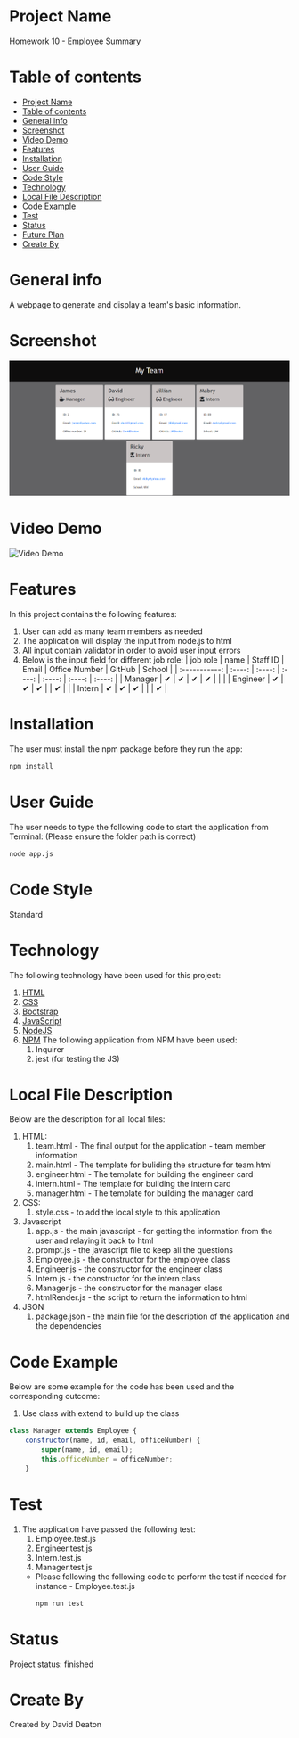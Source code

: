 # Project Name

Homework 10 - Employee Summary

# Table of contents

- [Project Name](#project-name)
- [Table of contents](#table-of-contents)
- [General info](#general-info)
- [Screenshot](#screenshot)
- [Video Demo](#video-demo)
- [Features](#features)
- [Installation](#installation)
- [User Guide](#user-guide)
- [Code Style](#code-style)
- [Technology](#technology)
- [Local File Description](#local-file-description)
- [Code Example](#code-example)
- [Test](#test)
- [Status](#status)
- [Future Plan](#future-plan)
- [Create By](#create-by)

# General info

A webpage to generate and display a team's basic information.

# Screenshot

![screenshot](assets/image/Homework10Screenshot.PNG?raw=true)

# Video Demo

![Video Demo](assets/Homework10Vid.gif)

# Features

In this project contains the following features:

1. User can add as many team members as needed
2. The application will display the input from node.js to html
3. All input contain validator in order to avoid user input errors
4. Below is the input field for different job role:
   | job role | name | Staff ID | Email | Office Number | GitHub | School |
   | :-----------: | :----: | :----: | :----: | :----: | :----: | :----: |
   | Manager | &#10004; | &#10004; | &#10004; | &#10004; | | |
   | Engineer | &#10004; | &#10004; | &#10004; | | &#10004; | |
   | Intern | &#10004; | &#10004; | &#10004; | | | &#10004; |

# Installation

The user must install the npm package before they run the app:

```sh
npm install
```

# User Guide

The user needs to type the following code to start the application from Terminal:
(Please ensure the folder path is correct)

```sh
node app.js
```

# Code Style

Standard

# Technology

The following technology have been used for this project:

1. [HTML](https://whatwg.org/)
2. [CSS](https://www.w3.org/Style/CSS/)
3. [Bootstrap](https://getbootstrap.com/)
4. [JavaScript](https://www.javascript.com/)
5. [NodeJS](https://nodejs.org/en/)
6. [NPM](https://www.npmjs.com/)
   The following application from NPM have been used:
   1. Inquirer
   2. jest (for testing the JS)

# Local File Description

Below are the description for all local files:

1. HTML:
   1. team.html - The final output for the application - team member information
   2. main.html - The template for buliding the structure for team.html
   3. engineer.html - The template for building the engineer card
   4. intern.html - The template for building the intern card
   5. manager.html - The template for building the manager card
2. CSS:
   1. style.css - to add the local style to this application
3. Javascript
   1. app.js - the main javascript - for getting the information from the user and relaying it back to html
   2. prompt.js - the javascript file to keep all the questions
   3. Employee.js - the constructor for the employee class
   4. Engineer.js - the constructor for the engineer class
   5. Intern.js - the constructor for the intern class
   6. Manager.js - the constructor for the manager class
   7. htmlRender.js - the script to return the information to html
4. JSON
   1. package.json - the main file for the description of the application and the dependencies

# Code Example

Below are some example for the code has been used and the corresponding outcome:

1. Use class with extend to build up the class

```Javascript
class Manager extends Employee {
	constructor(name, id, email, officeNumber) {
		super(name, id, email);
		this.officeNumber = officeNumber;
	}
```

# Test

1. The application have passed the following test:
   1. Employee.test.js
   2. Engineer.test.js
   3. Intern.test.js
   4. Manager.test.js
   - Please following the following code to perform the test if needed
     for instance - Employee.test.js
     ```sh
     npm run test
     ```

# Status

Project status: finished

# Create By

Created by David Deaton